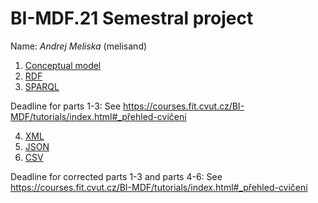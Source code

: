 # BI-MDF.21 Semestral project

Name: *Andrej Meliska* (melisand)

1. [Conceptual model](conceptual)
2. [RDF](rdf)
3. [SPARQL](sparql)

Deadline for parts 1-3: See https://courses.fit.cvut.cz/BI-MDF/tutorials/index.html#_přehled-cvičení

4. [XML](xml)
5. [JSON](json)
6. [CSV](csv)

Deadline for corrected parts 1-3 and parts 4-6: See https://courses.fit.cvut.cz/BI-MDF/tutorials/index.html#_přehled-cvičení
